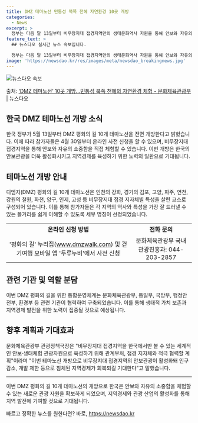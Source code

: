 ```yaml
---
title: DMZ 테마노선 민통성 북쪽 천혜 자연환경 10곳 개방
categories:
  - News
excerpt: >
  정부는 다음 달 13일부터 비무장지대 접경지역만의 생태문화역사 자원을 통해 안보와 자유의 소중함을 직접 체험…
feature_text: >
  ## 뉴스다오 실시간 뉴스 속보입니다.

  정부는 다음 달 13일부터 비무장지대 접경지역만의 생태문화역사 자원을 통해 안보와 자유의 소중함을 직접 체험…
image: 'https://newsdao.kr/res/images/meta/newsdao_breakingnews.jpg'
---
```


![뉴스다오 속보](https://newsdao.kr/res/images/meta/newsdao_breakingnews.jpg)

<p>출처: <a href="https://newsdao.kr/3706" rel="dofollow">‘DMZ 테마노선’ 10곳 개방…민통성 북쪽 천혜의 자연환경 체험 - 문화체육관광부</a> | 뉴스다오</p>

<h2 data-ke-size="size26">한국 DMZ 테마노선 개방 소식</h2>
<p data-ke-size="size16">한국 정부가 5월 13일부터 DMZ 평화의 길 10개 테마노선을 전면 개방한다고 밝혔습니다. 이에 따라 참가자들은 4월 30일부터 온라인 사전 신청을 할 수 있으며, 비무장지대 접경지역을 통해 안보와 자유의 소중함을 직접 체험할 수 있습니다. 이번 개방은 한국의 안보관광을 더욱 활성화시키고 지역경제를 육성하기 위한 노력의 일환으로 기대됩니다.</p>

<h2 data-ke-size="size24">테마노선 개방 안내</h2>
<p data-ke-size="size16">디엠지(DMZ) 평화의 길 10개 테마노선은 인천의 강화, 경기의 김포, 고양, 파주, 연천, 강원의 철원, 화천, 양구, 인제, 고성 등 비무장지대 접경 지자체별 특성을 살린 코스로 구성되어 있습니다. 이를 통해 참가자들은 각 지역의 역사와 특성을 가장 잘 드러낼 수 있는 볼거리를 쉽게 이해할 수 있도록 세부 명칭이 선정되었습니다.</p>

<table>
	<tr>
		<td style="text-align: center; height: 17px;"><b>온라인 신청 방법</b></td>
		<td style="text-align: center; height: 17px;"><b>전화 문의</b></td>
	</tr>
	<tr>
		<td style="text-align: center; height: 17px;">'평화의 길' 누리집(<a href="www.dmzwalk.com">www.dmzwalk.com</a>) 및 걷기여행 모바일 앱 '두루누비'에서 사전 신청</td>
		<td style="text-align: center; height: 17px;">문화체육관광부 국내관광진흥과: 044-203-2857</td>
	</tr>
</table>

<h2 data-ke-size="size24">관련 기관 및 역할 분담</h2>
<p data-ke-size="size16">이번 DMZ 평화의 길을 위한 통합운영체계는 문화체육관광부, 통일부, 국방부, 행정안전부, 환경부 등 관련 기관이 협력하여 구축되었습니다. 이를 통해 생태적 가치 보존과 지역경제 발전을 위한 노력이 집중될 것으로 예상됩니다.</p>

<h2 data-ke-size="size24">향후 계획과 기대효과</h2>
<p data-ke-size="size16">문화체육관광부 관광정책국장은 "비무장지대 접경지역을 한국에서만 볼 수 있는 세계적인 안보·생태체험 관광자원으로 육성하기 위해 관계부처, 접경 지자체와 적극 협력할 계획"이라며 "이번 테마노선 개방으로 비무장지대 접경지역의 안보관광이 활성화돼 인구감소, 개발 제한 등으로 침체된 지역경제가 회복되길 기대한다"고 말했습니다.</p>

<hr>
<p data-ke-size="size16">이번 DMZ 평화의 길 10개 테마노선의 개방으로 한국은 안보와 자유의 소중함을 체험할 수 있는 새로운 관광 자원을 확보하게 되었으며, 지역경제와 관광 산업의 활성화를 통해 지역 발전에 기여할 것으로 기대됩니다.</p> 

빠르고 정확한 뉴스를 원한다면? 바로, <a href="https://newsdao.kr" rel="dofollow">https://newsdao.kr</a>


